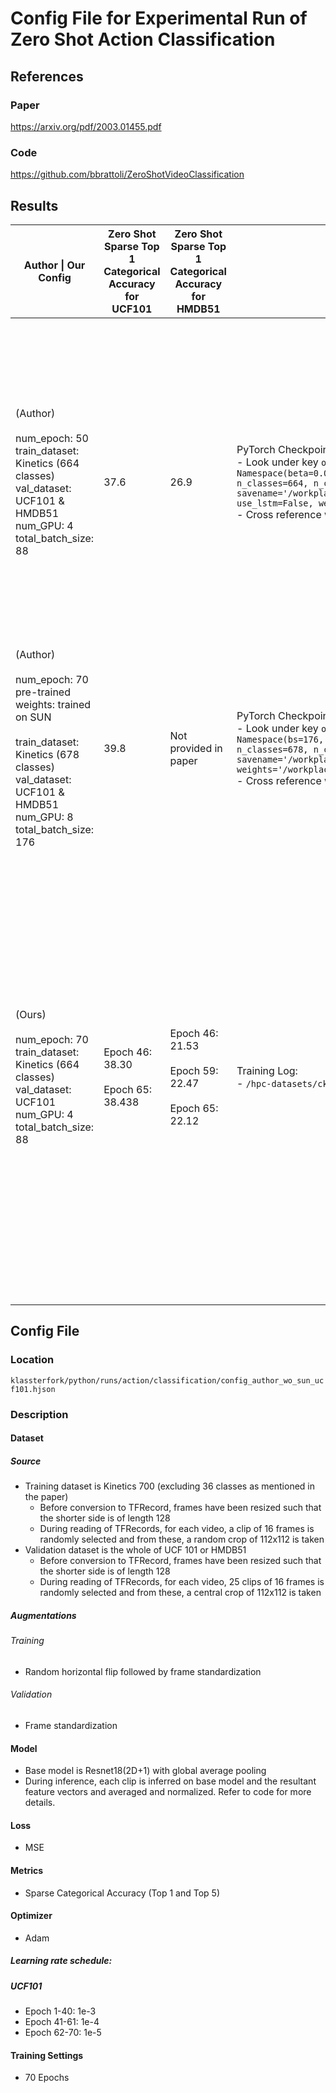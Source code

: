 # Config File for Experimental Run of Zero Shot Action Classification
## References
### Paper
https://arxiv.org/pdf/2003.01455.pdf
### Code
https://github.com/bbrattoli/ZeroShotVideoClassification
## Results
| Author \| Our Config | Zero Shot Sparse Top 1 Categorical Accuracy for UCF101 | Zero Shot Sparse Top 1 Categorical Accuracy for HMDB51 | Reference | Note |
|---|---|---|---|---|
| (Author)<br><br>num_epoch: 50<br>train_dataset: Kinetics (664 classes)<br>val_dataset: UCF101 & HMDB51<br>num_GPU: 4<br>total_batch_size: 88 | 37.6 | 26.9 | PyTorch Checkpoint: https://drive.google.com/file/d/1U35017nrmwh0_RMbaDxr-CxUurS6pHfU/view?usp=sharing<br>- Look under key `opt`<br>```Namespace(beta=0.0, bs=88, class_overlap=0.01, class_total=-1, clip_len=16, dataset='kinetics7002both', device=device(type='cuda'), features=None, fixconvs=False, kernels=32, loss='mse', lr=1e-05, multiple_clips=False, n_classes=664, n_clips=1, n_epochs=50, network='r2plus1d_18', nonlinear=False, progressbar=False, sample_skip=-1, save_path='/workplace/data/motion_efs/home/biagib/ZeroShot/reduced_training/', savename='/workplace/data/motion_efs/home/biagib/ZeroShot/reduced_training//kinetics7002both/MSE_NCLIPS1_CLIP16_LR0.000100_r2plus1d_18_BS88_BETA0.000000_CLASSOVERLAP0.01', size=112, split=-1, train_samples=-1, use_lstm=False, weights='none')```<br>- Cross reference with code and paper | - PyTorch weights cannot be loaded for verification purposes as there is a mismatch of layer weights<br>- - Suspect that there is an additional dense layer of size num_classes after Resnet18 (2D+1) feature extraction before output is passed out for averaging |
| (Author)<br><br>num_epoch: 70<br>pre-trained weights: trained on SUN<br><br>train_dataset: Kinetics (678 classes)<br>val_dataset: UCF101 & HMDB51<br>num_GPU: 8<br>total_batch_size: 176 | 39.8 | Not provided in paper | PyTorch Checkpoint: https://drive.google.com/file/d/1bzy_qfx7Jlfj8CUiHltRN4YnT4GEG-ly/view?usp=sharing<br>- Look under key `opt`<br>```Namespace(bs=176, class_overlap=0.05, class_total=-1, clip_len=16, dataset='kinetics7002both', device=device(type='cuda'), evaluate=False, fixconvs=False, kernels=64, loss='mse', lr=1e-05, multiple_clips=False, n_classes=678, n_clips=1, n_epochs=70, network='r2plus1d_18', pretrained=True, progressbar=False, save_path='/workplace/data/motion_efs/home/biagib/ZeroShot/reduced_training/sun_pretrained_samples/', savename='/workplace/data/motion_efs/home/biagib/ZeroShot/reduced_training/sun_pretrained_samples//kinetics7002both/MSE_NCLIPS1_CLIP16_LR0.000100_r2plus1d_18_BS176_CLASSOVERLAP0.05', size=112, split=-1, train_samples=-1, weights='/workplace/data/motion_efs/home/biagib/ZeroShot/reduced_training/classes_stillimages_uniformsampling/kinetics2both_images/MSE_NCLIPS1_CLIP16_LR0.000100_r2plus1d_18_BS176_CLASSOVERLAP0.05_NCLASS0/checkpoint.pth.tar')```<br>- Cross reference with code and paper | - Training was done on 678 classes on Kinetics rather than 664 classes |
| (Ours)<br><br>num_epoch: 70<br>train_dataset: Kinetics (664 classes)<br>val_dataset: UCF101<br>num_GPU: 4<br>total_batch_size: 88 | Epoch 46: 38.30<br><br>Epoch 65: 38.438 | Epoch 46: 21.53<br><br>Epoch 59: 22.47<br><br>Epoch 65: 22.12 | Training Log:<br>- ```/hpc-datasets/ck/ktf/multi_clip_video_resnet/logs/run1/run1_1_train.csv``` | Disclaimer:<br>- For UCF101:<br>- - Training was actually stopped at Epoch 18 and restarted again on Epoch 19<br>- - The training config provided is a summarised config putting the 2 stages of training to 1 config<br>- For HMDB51:<br>- - No separate training was done. <br>- - Weights were taken from training (where validation is UCF101) and validated on HMDB51 |
## Config File
### Location
```klassterfork/python/runs/action/classification/config_author_wo_sun_ucf101.hjson```
### Description
#### Dataset
##### Source
- Training dataset is Kinetics 700 (excluding 36 classes as mentioned in the paper)
  - Before conversion to TFRecord, frames have been resized such that the shorter side is of length 128
  - During reading of TFRecords, for each video, a clip of 16 frames is randomly selected and from these, a random crop of 112x112 is taken
- Validation dataset is the whole of UCF 101 or HMDB51
  - Before conversion to TFRecord, frames have been resized such that the shorter side is of length 128
  - During reading of TFRecords, for each video, 25 clips of 16 frames is randomly selected and from these, a central crop of 112x112 is taken
##### Augmentations
###### Training
- Random horizontal flip followed by frame standardization
###### Validation
- Frame standardization
#### Model
- Base model is Resnet18(2D+1) with global average pooling
- During inference, each clip is inferred on base model and the resultant feature vectors and averaged and normalized. Refer to code for more details.
#### Loss
- MSE
#### Metrics
- Sparse Categorical Accuracy (Top 1 and Top 5)
#### Optimizer
- Adam
##### Learning rate schedule:
##### UCF101
- Epoch 1-40: 1e-3
- Epoch 41-61: 1e-4
- Epoch 62-70: 1e-5
#### Training Settings
- 70 Epochs
